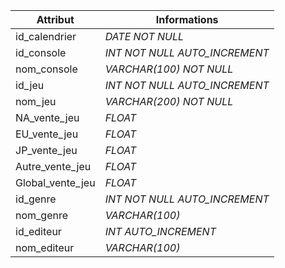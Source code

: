 | Attribut | Informations |
|----------|-------------|
| id_calendrier | _DATE NOT NULL_ |
| id_console | _INT NOT NULL AUTO_INCREMENT_ |
| nom_console | _VARCHAR(100) NOT NULL_ |
| id_jeu | _INT NOT NULL AUTO_INCREMENT_ |
| nom_jeu | _VARCHAR(200) NOT NULL_ |
| NA_vente_jeu | _FLOAT_ |
| EU_vente_jeu | _FLOAT_ |
| JP_vente_jeu | _FLOAT_ |
| Autre_vente_jeu | _FLOAT_ |
| Global_vente_jeu | _FLOAT_ |
| id_genre | _INT NOT NULL AUTO_INCREMENT_ |
| nom_genre | _VARCHAR(100)_ |
| id_editeur | _INT AUTO_INCREMENT_ |
| nom_editeur | _VARCHAR(100)_ |